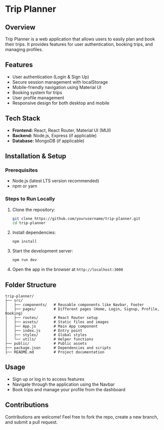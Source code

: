 # Trip Planner

## Overview
Trip Planner is a web application that allows users to easily plan and book their trips. It provides features for user authentication, booking trips, and managing profiles.

## Features
- User authentication (Login & Sign Up)
- Secure session management with localStorage
- Mobile-friendly navigation using Material UI
- Booking system for trips
- User profile management
- Responsive design for both desktop and mobile

## Tech Stack
- **Frontend:** React, React Router, Material UI (MUI)
- **Backend:** Node.js, Express (if applicable)
- **Database:** MongoDB (if applicable)

## Installation & Setup
### Prerequisites
- Node.js (latest LTS version recommended)
- npm or yarn

### Steps to Run Locally
1. Clone the repository:
   ```sh
   git clone https://github.com/yourusername/trip-planner.git
   cd trip-planner
   ```
2. Install dependencies:
   ```sh
   npm install
   ```
3. Start the development server:
   ```sh
   npm run dev
   ```
4. Open the app in the browser at `http://localhost:3000`

## Folder Structure
```
trip-planner/
├── src/
│   ├── components/   # Reusable components like Navbar, Footer
│   ├── pages/        # Different pages (Home, Login, Signup, Profile, Booking)
│   ├── routes/       # React Router setup
│   ├── assets/       # Static files and images
│   ├── App.js        # Main App component
│   ├── index.js      # Entry point
│   ├── styles/       # Global styles
│   └── utils/        # Helper functions
├── public/           # Public assets
├── package.json      # Dependencies and scripts
├── README.md         # Project documentation
```

## Usage
- Sign up or log in to access features
- Navigate through the application using the Navbar
- Book trips and manage your profile from the dashboard

## Contributions
Contributions are welcome! Feel free to fork the repo, create a new branch, and submit a pull request.


